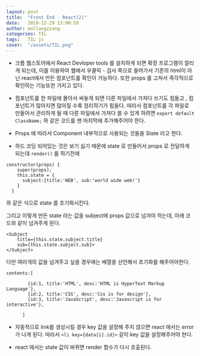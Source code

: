 ```yaml
---
layout: post
title:  "Front End - React(2)"
date:   2019-12-29 13:00:59
author: mollangzzang
categories: TIL
tags:	TIL js
cover:  "/assets/TIL.png"
---
```


- 크롬 웹스토어에서 React Devloper tools 를 설치하게 되면 확장 프로그램이 깔리게 되는데, 이를 이용하여 웹에서 우클릭 - 검사 쪽으로 들어가서 기존의 html이 아닌 react에서 만든 컴포넌트를 확인이 가능하다. 또한 props 를 고쳐서 즉각적으로 확인하는 기능또한 가지고 있다.

- 컴포넌트를 한 파일에 몰아서 써놓게 되면 다른 파일에서 가져다 쓰기도 힘들고 , 컴포넌트가 많아지면 많아질 수록 정리하기가 힘들다. 따라서 컴포넌트를 각 파일로 만들어서 관리하게 될 때 다른 파일에서 가져다 쓸 수 있게 하려면 `export default ClassName;` 와 같은 코드를 맨 마지막에 추가해주어야 한다.

- Props 에 따라서 Component 내부적으로 사용되는 것들을 State 라고 한다.

- 하드 코딩 되어있는 것은 보기 싫기 때문에 state 로 만들어서 props 로 전달하게 되는데 `render()` 를 하기전에

```
constructor(props) {
    super(props);
    this.state = {
      subject:{title:'WEB', sub:'world wide web!'}
    }
  }
```
와 같은 식으로 state 를 초기화시킨다.

그리고 이렇게 만든 state 라는 값을 subject에 props 값으로 넘겨야 하는데, 아래 코드와 같이 넘겨주게 된다.

```
<Subject
    title={this.state.subject.title} 
    sub={this.state.subject.sub}>
</Subject>
```

다만 여러개의 값을 넘겨주고 싶을 경우에는 배열을 선언해서 초기화를 해주어야한다.

```
contents:[

        {id:1, title:'HTML', desc:'HTML is HyperText Markup Language'},
        {id:2, title:'CSS', desc:'Css is for design'},
        {id:3, title:'JavaScript', desc:'Javascript is for interactive'},

      ]
```

- 자동적으로 link를 생성시킬 경우 key 값을 설정해 주지 않으면 react 에서는 error 가 나게 된다. 따라서 `<li key={data[i].id}>` 같이 key 값을 설정해주어야 한다.

- react 에서는 state 값이 바뀌면 render 함수가 다시 호출된다.